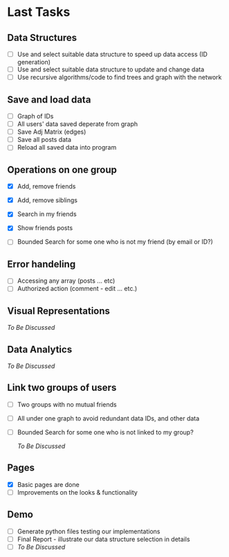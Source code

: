 # Last Tasks
## Data Structures
* [ ] Use and select suitable data structure to speed up data access (ID generation)
* [ ] Use and select suitable data structure to update and change data
* [ ] Use recursive algorithms/code to find trees and graph with the
network

## Save and load data
* [ ] Graph of IDs
* [ ] All users' data saved deperate from graph
* [ ] Save Adj Matrix (edges)
* [ ] Save all posts data
* [ ] Reload all saved data into program

## Operations on one group
-[x] Add, remove friends  
-[x] Add, remove siblings  
-[x] Search in my friends  
-[x] Show friends posts  
-[ ] Bounded Search for some one who is not my friend (by email or ID?)  


## Error handeling
* [ ] Accessing any array (posts ... etc)
* [ ] Authorized action (comment - edit ... etc.)

## Visual Representations
*To Be Discussed*

## Data Analytics
*To Be Discussed*

## Link two groups of users
* [ ] Two groups with no mutual friends
* [ ] All under one graph to avoid redundant data IDs, and other data
* [ ] Bounded Search for some one who is not linked to my group?  

  *To Be Discussed*
  
## Pages
* [x] Basic pages are done
* [ ] Improvements on the looks & functionality

## Demo
* [ ] Generate python files testing our implementations
* [ ] Final Report - illustrate our data structure selection in details
* [ ] *To Be Discussed*  